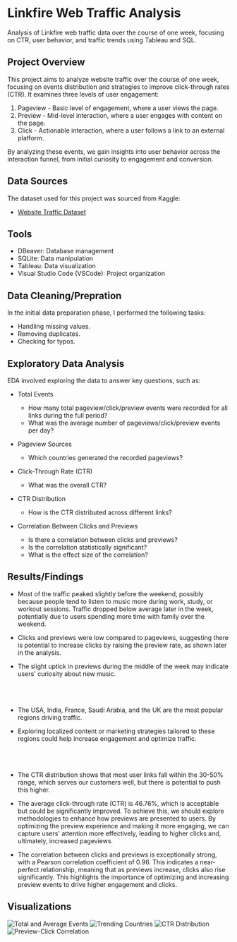 # Linkfire Web Traffic Analysis
Analysis of Linkfire web traffic data over the course of one week, focusing on CTR, user behavior, and traffic trends using Tableau and SQL.

## Project Overview
This project aims to analyze website traffic over the course of one week, focusing on events distribution and strategies to improve click-through rates (CTR). It examines three levels of user engagement:
1. Pageview - Basic level of engagement, where a user views the page.
2. Preview - Mid-level interaction, where a user engages with content on the page.
3. Click - Actionable interaction, where a user follows a link to an external platform.
   
By analyzing these events, we gain insights into user behavior across the interaction funnel, from initial curiosity to engagement and conversion.

## Data Sources
The dataset used for this project was sourced from Kaggle:
- [Website Traffic Dataset](https://www.kaggle.com/datasets/harshalpanchal/website-traffic)

## Tools
- DBeaver: Database management
- SQLite: Data manipulation
- Tableau: Data visualization
- Visual Studio Code (VSCode): Project organization

## Data Cleaning/Prepration
In the initial data preparation phase, I performed the following tasks:
- Handling missing values.
- Removing duplicates.
- Checking for typos.

## Exploratory Data Analysis
EDA involved exploring the data to answer key questions, such as:
- Total Events
   - How many total pageview/click/preview events were recorded for all links during the full period?
   - What was the average number of pageviews/click/preview events per day?

- Pageview Sources
   - Which countries generated the recorded pageviews?

- Click-Through Rate (CTR)
   - What was the overall CTR?

- CTR Distribution
  - How is the CTR distributed across different links?

- Correlation Between Clicks and Previews
   - Is there a correlation between clicks and previews?
   - Is the correlation statistically significant?
   - What is the effect size of the correlation?

## Results/Findings
- Most of the traffic peaked slightly before the weekend, possibly because people tend to listen to music more during work, study, or workout sessions. Traffic dropped below average later in the week, potentially due to users spending more time with family over the weekend.
- Clicks and previews were low compared to pageviews, suggesting there is potential to increase clicks by raising the preview rate, as shown later in the analysis.
- The slight uptick in previews during the middle of the week may indicate users' curiosity about new music. <br><br><br><br>

- The USA, India, France, Saudi Arabia, and the UK are the most popular regions driving traffic.
- Exploring localized content or marketing strategies tailored to these regions could help increase engagement and optimize traffic. <br><br><br><br>

- The CTR distribution shows that most user links fall within the 30-50% range, which serves our customers well, but there is potential to push this higher.
- The average click-through rate (CTR) is 46.76%, which is acceptable but could be significantly improved. To achieve this, we should explore methodologies to enhance how previews are presented to users. By optimizing the preview experience and making it more engaging, we can capture users' attention more effectively, leading to higher clicks and, ultimately, increased pageviews.
- The correlation between clicks and previews is exceptionally strong, with a Pearson correlation coefficient of 0.96. This indicates a near-perfect relationship, meaning that as previews increase, clicks also rise significantly. This highlights the importance of optimizing and increasing preview events to drive higher engagement and clicks.


## Visualizations
![Total and Average Events](https://github.com/user-attachments/assets/03a73671-2b3f-43bf-822b-9c43b4a51ea4)
![Trending Countries](https://github.com/user-attachments/assets/90090e21-411a-4169-a2d5-0e847d25590c)
![CTR Distribution](https://github.com/user-attachments/assets/3a9db8be-3b7a-4aac-9e72-c864706f5790)
![Preview-Click Correlation](https://github.com/user-attachments/assets/b84e0542-9fed-4a6c-acbd-df8207f34825)






